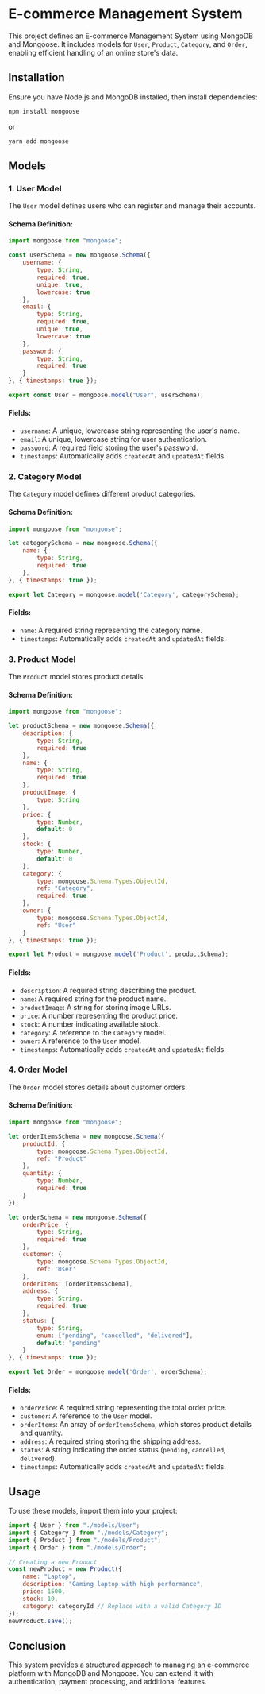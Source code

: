 # E-commerce Management System

This project defines an E-commerce Management System using MongoDB and Mongoose. It includes models for `User`, `Product`, `Category`, and `Order`, enabling efficient handling of an online store's data.

## Installation

Ensure you have Node.js and MongoDB installed, then install dependencies:

```bash
npm install mongoose
```

or

```bash
yarn add mongoose
```

## Models

### 1. User Model
The `User` model defines users who can register and manage their accounts.

#### Schema Definition:
```js
import mongoose from "mongoose";

const userSchema = new mongoose.Schema({
    username: {
        type: String,
        required: true,
        unique: true,
        lowercase: true
    },
    email: {
        type: String,
        required: true,
        unique: true,
        lowercase: true
    },
    password: {
        type: String,
        required: true
    }
}, { timestamps: true });

export const User = mongoose.model("User", userSchema);
```

#### Fields:
- `username`: A unique, lowercase string representing the user's name.
- `email`: A unique, lowercase string for user authentication.
- `password`: A required field storing the user's password.
- `timestamps`: Automatically adds `createdAt` and `updatedAt` fields.

### 2. Category Model
The `Category` model defines different product categories.

#### Schema Definition:
```js
import mongoose from "mongoose";

let categorySchema = new mongoose.Schema({
    name: {
        type: String,
        required: true
    },
}, { timestamps: true });

export let Category = mongoose.model('Category', categorySchema);
```

#### Fields:
- `name`: A required string representing the category name.
- `timestamps`: Automatically adds `createdAt` and `updatedAt` fields.

### 3. Product Model
The `Product` model stores product details.

#### Schema Definition:
```js
import mongoose from "mongoose";

let productSchema = new mongoose.Schema({
    description: {
        type: String,
        required: true
    },
    name: {
        type: String,
        required: true
    },
    productImage: {
        type: String
    },
    price: {
        type: Number,
        default: 0
    },
    stock: {
        type: Number,
        default: 0
    },
    category: {
        type: mongoose.Schema.Types.ObjectId,
        ref: "Category",
        required: true
    },
    owner: {
        type: mongoose.Schema.Types.ObjectId,
        ref: "User"
    }
}, { timestamps: true });

export let Product = mongoose.model('Product', productSchema);
```

#### Fields:
- `description`: A required string describing the product.
- `name`: A required string for the product name.
- `productImage`: A string for storing image URLs.
- `price`: A number representing the product price.
- `stock`: A number indicating available stock.
- `category`: A reference to the `Category` model.
- `owner`: A reference to the `User` model.
- `timestamps`: Automatically adds `createdAt` and `updatedAt` fields.

### 4. Order Model
The `Order` model stores details about customer orders.

#### Schema Definition:
```js
import mongoose from "mongoose";

let orderItemsSchema = new mongoose.Schema({
    productId: {
        type: mongoose.Schema.Types.ObjectId,
        ref: "Product"
    },
    quantity: {
        type: Number,
        required: true
    }
});

let orderSchema = new mongoose.Schema({
    orderPrice: {
        type: String,
        required: true
    },
    customer: {
        type: mongoose.Schema.Types.ObjectId,
        ref: 'User'
    },
    orderItems: [orderItemsSchema],
    address: {
        type: String,
        required: true
    },
    status: {
        type: String,
        enum: ["pending", "cancelled", "delivered"],
        default: "pending"
    }
}, { timestamps: true });

export let Order = mongoose.model('Order', orderSchema);
```

#### Fields:
- `orderPrice`: A required string representing the total order price.
- `customer`: A reference to the `User` model.
- `orderItems`: An array of `orderItemsSchema`, which stores product details and quantity.
- `address`: A required string storing the shipping address.
- `status`: A string indicating the order status (`pending`, `cancelled`, `delivered`).
- `timestamps`: Automatically adds `createdAt` and `updatedAt` fields.

## Usage

To use these models, import them into your project:

```js
import { User } from "./models/User";
import { Category } from "./models/Category";
import { Product } from "./models/Product";
import { Order } from "./models/Order";

// Creating a new Product
const newProduct = new Product({
    name: "Laptop",
    description: "Gaming laptop with high performance",
    price: 1500,
    stock: 10,
    category: categoryId // Replace with a valid Category ID
});
newProduct.save();
```

## Conclusion
This system provides a structured approach to managing an e-commerce platform with MongoDB and Mongoose. You can extend it with authentication, payment processing, and additional features.

